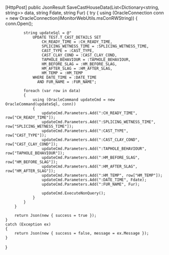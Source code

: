 [HttpPost]
public JsonResult SaveCastHouseData(List<Dictionary<string, string>> data, string Fdate, string Fur)
{
    try
    {
        using (OracleConnection conn = new OracleConnection(iMonitorWebUtils.msConRWString))
        {
            conn.Open();

            string updateSql = @"
                UPDATE TEST.T_CAST_DETAILS SET
                    CH_READY_TIME = :CH_READY_TIME,
                    SPLICING_WETNESS_TIME = :SPLICING_WETNESS_TIME,
                    CAST_TYPE = :CAST_TYPE,
                    CAST_CLAY_COND = :CAST_CLAY_COND,
                    TAPHOLE_BEHAVIOUR = :TAPHOLE_BEHAVIOUR,
                    HM_BEFORE_SLAG = :HM_BEFORE_SLAG,
                    HM_AFTER_SLAG = :HM_AFTER_SLAG,
                    HM_TEMP = :HM_TEMP
                WHERE DATE_TIME = :DATE_TIME
                  AND FUR_NAME = :FUR_NAME";

            foreach (var row in data)
            {
                using (OracleCommand updateCmd = new OracleCommand(updateSql, conn))
                {
                    updateCmd.Parameters.Add(":CH_READY_TIME", row["CH_READY_TIME"]);
                    updateCmd.Parameters.Add(":SPLICING_WETNESS_TIME", row["SPLICING_WETNESS_TIME"]);
                    updateCmd.Parameters.Add(":CAST_TYPE", row["CAST_TYPE"]);
                    updateCmd.Parameters.Add(":CAST_CLAY_COND", row["CAST_CLAY_COND"]);
                    updateCmd.Parameters.Add(":TAPHOLE_BEHAVIOUR", row["TAPHOLE_BEHAVIOUR"]);
                    updateCmd.Parameters.Add(":HM_BEFORE_SLAG", row["HM_BEFORE_SLAG"]);
                    updateCmd.Parameters.Add(":HM_AFTER_SLAG", row["HM_AFTER_SLAG"]);
                    updateCmd.Parameters.Add(":HM_TEMP", row["HM_TEMP"]);
                    updateCmd.Parameters.Add(":DATE_TIME", Fdate);
                    updateCmd.Parameters.Add(":FUR_NAME", Fur);

                    updateCmd.ExecuteNonQuery();
                }
            }
        }

        return Json(new { success = true });
    }
    catch (Exception ex)
    {
        return Json(new { success = false, message = ex.Message });
    }
}
